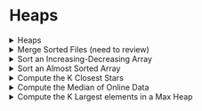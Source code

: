 # Heaps

<details>
<summary> Heaps </summary>

---
- Find the top k longest string (each node represents length of a string)
---

```cpp
vector<string> TopK (int k, vector<string>::const_iterator stream_begin,
					 const vector<string>::const_iterator& stream_end) 
{
	priority_queue<string, vector<string>, function<bool(string, string)>>
	min_heap([](const straing& a, const string& b) 
	{
		return size(a) >= size(b);
	});

	while (stream_begin != stream_end) 
	{
		min_heap.emplace(*stream_begin);
			if (size(min_heap) > k) 
			{
				min_heap.pop();
			}

			stream_begin = next(stream_begin);
	}

	vector<string> result;
	while (!empty(min_heap))
	{
		result.emplace_back(min_heap.top());
		min_heap.pop();
	}

	return result;
}

```

---
- Time complexity: Lookup O(1), string process O(logK), total process O(nlogK)

---
</details>


<details>
<summary> Merge Sorted Files (need to review) </summary>

---
- Given a set of sorted sequences
- Find the union of them in sorted sequence.
- EX: <3,5,7>, <0,6>, <0,6,28> -> <0,0,3,5,6,6,7,28>

---

```cpp
// overwrite operator >
struct IteratorCurrentAndEnd {
	bool operator>(const IteratorCurrentAndEnd& that) const {
		return *current > *that.current;
	}

	vector<int>::const_iterator current;
	vector<int>::const_iterator end;
}

vector<int> MergeSortedArrays (const vector<vector<int>>& sorted_arrays) {
	priority_queue<IteratorCurrentAndEnd, vector<IteratorCurrentAndEnd>, greater<>> min_heap;

	for (const vector<int>& sorted_array: sorted_arrays) {
		if (!empty(sorted_array)) {
			min_heap.emplace(
				IteratorCurrentAndEnd{cbegin(sorted_array), cend(sorted_array)});
		}
	}

	vector<int> result;
	while (!empty(min_heap)) {
		IteratorCurrentAndEnd smallest_array = min_heap.top();
		min_heap.pop();
		result.emplace_back(*smallest_array.current);
		if (next(smallest_array.current) != smallest_array.end) {
			min_heap.emplace(IteratorCurrentAndEnd{next(smallest_array.current), smallest_array.end});
		}
	}
	return result;
}
```

---
- Time complexity: O(nlogk)

---
</details>


<details>
<summary> Sort an Increasing-Decreasing Array </summary>

---
- Given an array that is increasing and decreasing k times
- Sort the array
- Note: regular sorting takes O(nlogn) without taking advantage of k-inc-dec property 

---

```cpp
vector<int > SortKIncreasingDecreasingArray(const vector<int>& A) {
	vector<vector<int>> sorted_subarrays;
	typedef enum { kIncreasing, kDecreasing } SubarrayType;
	SubarrayType subarray_type = kIncreasing;

	int start_idx = 0;
	for (int i = 1; i <= size(A); ++i) {
		if (i == size(A) || // add the last subarray
			(A[i - 1] < A[i] && subarray_type == kDecreasing) ||
			(A[i - 1] >= A[i] subarray_type == kIncreasing)) 
		{
			
			if (subarray_type == kIncreasing)
			{
				sorted_subarrays.emplace_back(cbegin(A) + start_idx, cbegin(A) + i);
			} else {
				sorted_subarrays.emplace_back(crbegin(A) + size(A) - i, crbegin(A) + size(A) - start_idx);
			}

			start_idx = i;
			subarray_type = subarray_type == kIncreasing ? kDecreasing : kIncreasing;
		}
	}

	return MergeSortedArrays(sorted_subarrays);
}
```

---
- Time complexity: O(nlogK)
- Space complexity: O(n)

- Create subarrays of increasing array (reverse the decreasing array)
- Use merge sort function from above

---
</details>


<details>
<summary> Sort an Almost Sorted Array </summary>

---
- Each number is at most k away from its corrected position

---

```cpp
vector<int> SortApproximatelySortedData (vector<int>::const_iterator sequence_begin,
										const vector<int>::const_iterator& sequence_end, int k) {
	priority_queue<int, vector<int>, greater<>> min_heap;

	for (int i = 0; i < k && sequence_begin != sequence_end; ++i) {
		min_heap.push(*sequence_begin++);
	}

	vector<int> result;

	while (sequence_begin != sequence_end) {
		min_heap.push(*sequence_begin++);
		result.push_back(min_heap.top());
		min_heap.pop();
	}

	while (!empty(min_heap)) {
		result.push_back(min_heap.top());
		min_heap.pop();
	}

	return result;
}
```

---
- Time complexity: O(nlogk)
- Space complexity: O(k)

---
</details>


<details>
<summary> Compute the K Closest Stars</summary>

---
- Given 10^12 stars and Earth is at (0, 0, 0)
- Find the k stars that are closest to earth.

---

```cpp
struct Star {
	book operator<(const Star& that) const {
		return Distance() < that.Distance();
	}

	double Distance() const {return sqrt(x * x + y * y + z * z); }
	double x, y, z;
};

vector<Star> FindClosestKStars(vector<Star>::const_iterator stars_begin,
							   const vector<Star>::const_iterator& stars_end,
							   int k) {
	priority_queue<Star> max_heap;

	while (stars_begin != stars_end) {
		max_heap.emplace(*stars_begin++);
		if ( size(max_heap) == k + 1) {
			max_heap.pop();
		}
	}

	vector<Star> closest_stars;
	while (!empty(max_heap)) {
		closest_stars.emplace_back(max_heap.top());
		max_heap.pop();
	}

	return {rbegin(closest_stars), rend(closest_stars)};
}
```

---
- Time complexity: O(nlogk)
- Space complexity: O(k)

- Note: Keep top min k on the heap as you read in
---
</details>


<details>
<summary> Compute the Median of Online Data </summary>

---
- Given a sequence of numbers
- Design a running median of sequence

- You cannot back up to read earlier value
---

```cpp
vector<double> OnlineMedian(vector<int>::const_iterator sequence_begin,
							const vector<int>::const_iterator& sequence_end) {
	priority_queue<int, vector<int>, greater<>> min_heap;
	priority_queue<int, vector<int>, less<>> max_heap;
	vector<double> result;

	while (sequence_begin != sequence_end) {
		min_heap.emplace_back(*sequence_begin++);
		max_heap.emplace_back(min_heap.top());
		min_heap.pop();

		if (size(max_heap) > size(min_heap)) {
			min_heap.emplace(max_heap.top());
			max_heap.pop();
		}

		result.emplace_back(size(min_heap) == size(max_heap) ? 0.5 * (min_heap.top() + max_heap.top()): min_heap.top());
	}

	return result;
}
```

---
- Time complexity: O(logn)  

- Uses min heap and max heap  
- EX:  
	- Next value: 1  
	- Min heap: [2, 3, 5]  
	- Max heap: [1, 0, 0]  
-> output median is 1
---
</details>


<details>
<summary> Compute the K Largest elements in a Max Heap </summary>

---
- Given a Max heap represented by level order sequenced array
- Find the K largest element

- Note: Max Heap tree should not be modified

---

```cpp
vector<int> KLargestInBinaryHeap (const vector<int>& A, int k) {
	if (k <= 0) {
		return {};
	}

	struct HeapEntry {
		int index, value;
	};

	priority_queue<HeapEntry, vector<HeapEntry>, function<bool(HeapEntry, HeapEntry)>> 
	candidate_max_heap([](const HeapEntry& a, const HeapEntry& b) {
		return a.value < b.value;
	});

	candidate_max_heap.emplace(HeapEntry{0, A[0]});
	vector<int> result;

	for (int i = 0; i < k; ++i) {
		// searches the next largest node
		int candidate_idx = candidate_max_heap.top().index;
		result.emplace_back(candidate_max_heap.top().value);
		candidate_max_heap.pop();

		// emplace its left and right node
		if (int left_child_idx = 2 * candidate_idx + 1; left_child_idx < size(A)) {
			candidate_max_heap.emplace_back(
				HeapEntry{left_child_idx, A[left_child_idx]});
		}
		if (int right_child_idx = 2 * candidate_idx + 2; right_child_idx < size(A)) {
			candidate_max_heap.emplace(
				HeapEntry{right_child_idx, A[right_child_idx]});
		}
	}

	return result;
}
```

---
- Time complexity: O(klogk)
- Space complexity: O(k)

---
</details>